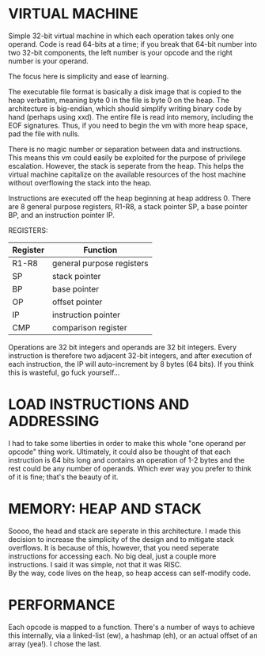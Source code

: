 VIRTUAL MACHINE
===============

Simple 32-bit virtual machine in which each operation takes only one operand.
Code is read 64-bits at a time; if you break that 64-bit number into two 32-bit
components, the left number is your opcode and the right number is your
operand.  

The focus here is simplicity and ease of learning.  

The executable file format is basically a disk image that is copied to the heap
verbatim, meaning byte 0 in the file is byte 0 on the heap. The architecture is
big-endian, which should simplify writing binary code by hand (perhaps using
xxd). The entire file is read into memory, including the EOF signatures. Thus,
if you need to begin the vm with more heap space, pad the file with nulls.  

There is no magic number or separation between data and instructions. This
means this vm could easily be exploited for the purpose of privilege
escalation. However, the stack is seperate from the heap. This helps the
virtual machine capitalize on the available resources of the host machine
without overflowing the stack into the heap.  

Instructions are executed off the heap beginning at heap address 0.
There are 8 general purpose registers, R1-R8, a stack pointer SP, a base
pointer BP, and an instruction pointer IP.  

REGISTERS:


| Register   | Function                   |
| -----------| -------------------------- |
| R1-R8      | general purpose registers  |
| SP         | stack pointer              |
| BP         | base pointer               |
| OP         | offset pointer             |
| IP         | instruction pointer        |
| CMP        | comparison register        |


Operations are 32 bit integers and operands are 32 bit integers. Every
instruction is therefore two adjacent 32-bit integers, and after execution of
each instruction, the IP will auto-increment by 8 bytes (64 bits). If you think
this is wasteful, go fuck yourself...  


LOAD INSTRUCTIONS AND ADDRESSING
================================

I had to take some liberties in order to make this whole "one operand per opcode" thing work.
Ultimately, it could also be thought of that each instruction is 64 bits long
and contains an operation of 1-2 bytes and the rest could be any number of
operands. Which ever way you prefer to think of it is fine; that's the beauty
of it.  

MEMORY: HEAP AND STACK
======================

Soooo, the head and stack are seperate in this architecture.
I made this decision to increase the simplicity of the design and to mitigate
stack overflows. It is because of this, however, that you need seperate
instructions for accessing each. No big deal, just a couple more instructions.
I said it was simple, not that it was RISC.  
By the way, code lives on the heap, so heap access can self-modify code.  

PERFORMANCE
===========

Each opcode is mapped to a function. There's a number of ways to achieve this
internally, via a linked-list (ew), a hashmap (eh), or an actual offset of an
array (yea!). I chose the last.
